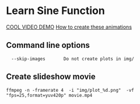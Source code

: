 # Learn Sine Function

[COOL VIDEO DEMO](https://www.youtube.com/watch/jzYQYGXYPpA)
[How to create these animations](https://philippantar.com/posts/one-way-to-generate-animations-with-keras/)

## Command line options

```
  --skip-images       Do not create plots in img/
```

## Create slideshow movie

```
ffmpeg -n -framerate 4  -i "img/plot_%d.png"  -vf "fps=25,format=yuv420p" movie.mp4
```
